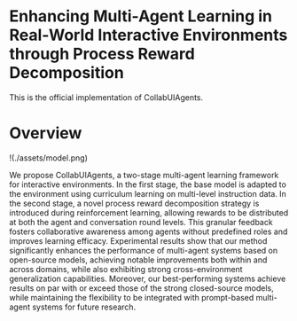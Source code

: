 <h1>Enhancing Multi-Agent Learning in Real-World Interactive Environments through Process Reward Decomposition</h1>

This is the official implementation of CollabUIAgents.

# Overview

!(./assets/model.png)

We propose CollabUIAgents, a two-stage multi-agent learning framework for interactive environments. In the first stage, the base model is adapted to the environment using curriculum learning on multi-level instruction data. In the second stage, a novel process reward decomposition strategy is introduced during reinforcement learning, allowing rewards to be distributed at both the agent and conversation round levels. This granular feedback fosters collaborative awareness among agents without predefined roles and improves learning efficacy. Experimental results show that our method significantly enhances the performance of multi-agent systems based on open-source models, achieving notable improvements both within and across domains, while also exhibiting strong cross-environment generalization capabilities. Moreover, our best-performing systems achieve results on par with or exceed those of the strong closed-source models, while maintaining the flexibility to be integrated with prompt-based multi-agent systems for future research.